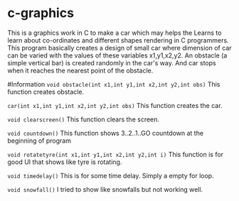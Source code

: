 # c-graphics
This is a graphics work in C to make a car which may helps the Learns to learn about co-ordinates and different shapes rendering in C programmers.
This program basically creates a design of small car where dimension of car can be varied with the values of these variables x1,y1,x2,y2.
An obstacle (a simple vertical bar) is created randomly in the car's way. And car stops when it reaches the nearest point of the obstacle.

#Information
`void obstacle(int x1,int y1,int x2,int y2,int obs)`
This function creates obstacle.

`car(int x1,int y1,int x2,int y2,int obs)`
This function creates the car.

`void clearscreen()`
This function clears the screen.

`void countdown()`
This function shows 3..2..1..GO countdown at the beginning of program

`void rotatetyre(int x1,int y1,int x2,int y2,int i)`
This function is for good UI that shows like tyre is rotating.

`void timedelay()`
This is for some time delay. Simply a empty for loop.

`void snowfall()`
I tried to show like snowfalls but not working well.
